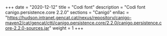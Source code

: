 +++
date        = "2020-12-12"
title       = "Codi font"
description = "Codi font canigo.persistence.core 2.2.0"
sections    = "Canigó"
enllac		= "https://hudson.intranet.gencat.cat/nexus/repository/canigo-maven2/cat/gencat/ctti/canigo.persistence.core/2.2.0/canigo.persistence.core-2.2.0-sources.jar"
weight		= 1
+++
